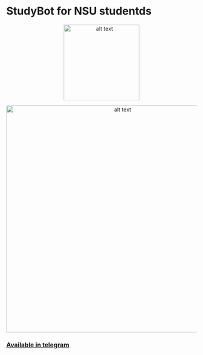 # StudyBot for NSU studentds 

<p align="center">
<img src="https://i.ibb.co/SNgYqwJ/Group-1.png" align="middle" alt="alt text" width="200"/>
</p>

<p align="center">
<img src="https://i.ibb.co/R7LcBT8/Screenshot-2021-04-29-at-20-23-34.png" align="middle" alt="alt text" width="600"/>
</p>

### [Available in telegram](https://t.me/nsu_studybot)


